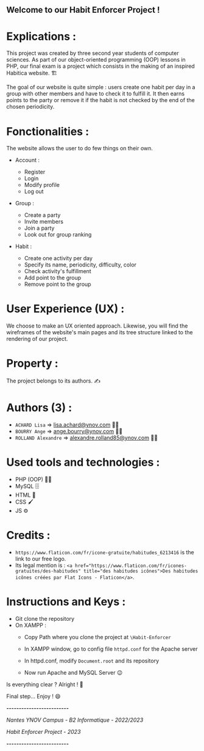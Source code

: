## Welcome to our Habit Enforcer Project !


# Explications :

This project was created by three second year students of computer sciences. As part of our object-oriented programming (OOP) lessons in PHP, our final exam is a project which consists in the making of an inspired Habitica website. 🏗️

The goal of our website is quite simple : users create one habit per day in a group with other members and have to check it to fulfill it. It then earns points to the party or remove it if the habit is not checked by the end of the chosen periodicity.  


# Fonctionalities : 

The website allows the user to do few things on their own.

- Account : 
    - Register
    - Login
    - Modify profile
    - Log out

- Group :
    - Create a party
    - Invite members
    - Join a party
    - Look out for group ranking

- Habit : 
    - Create one activity per day
    - Specify its name, periodicity, difficulty, color
    - Check activity's fulfillment
    - Add point to the group
    - Remove point to the group


# User Experience (UX) : 

We choose to make an UX oriented approach. Likewise, you will find the wireframes of the website's main pages and its tree structure linked to the rendering of our project.


# Property : 

The project belongs to its authors. ✍️ 


# Authors (3) :

- `ACHARD Lisa` => lisa.achard@ynov.com 👩‍🎓
- `BOURRY Ange` => ange.bourry@ynov.com 👨‍🎓
- `ROLLAND Alexandre` => alexandre.rolland85@ynov.com 👨‍🎓


# Used tools and technologies :

- PHP (OOP) 👨‍💻
- MySQL 🗄️
- HTML 📄
- CSS 🖌️
- JS ⚙️ 


# Credits :
- `https://www.flaticon.com/fr/icone-gratuite/habitudes_6213416` is the link to our free logo. 
- Its legal mention is : `<a href="https://www.flaticon.com/fr/icones-gratuites/des-habitudes" title="des habitudes icônes">Des habitudes icônes créées par Flat Icons - Flaticon</a>`.


# Instructions and Keys : 

- Git clone the repository
- On XAMPP :
    - Copy Path where you clone the project at `\Habit-Enforcer`
    - In XAMPP window, go to config file `httpd.conf` for the Apache server

    - In httpd.conf, modify `Document.root` and its repository 
    - Now run Apache and MySQL Server 😉

Is everything clear ? Alright ! 🎉

Final step... Enjoy ! 😄


**-------------------------**

*Nantes YNOV Campus - B2 Informatique - 2022/2023*

*Habit Enforcer Project - 2023*

**-------------------------**